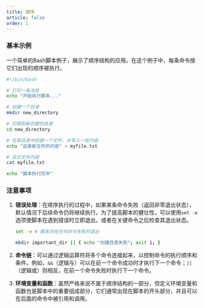 ```yaml
---
title: 顺序
article: false
order: 1
---
```


### 基本示例

一个简单的Bash脚本例子，展示了顺序结构的应用。在这个例子中，每条命令按它们出现的顺序被执行。

```bash
#!/bin/bash

# 打印一条消息
echo "开始执行脚本..."

# 创建一个目录
mkdir new_directory

# 切换到新创建的目录
cd new_directory

# 在新目录中创建一个文件，并写入一些内容
echo "这是新文件的内容" > myfile.txt

# 显示文件内容
cat myfile.txt

echo "脚本执行完毕"
```

### 注意事项

1. **错误处理**：在顺序执行的过程中，如果某条命令失败（返回非零退出状态），默认情况下后续命令仍将继续执行。为了提高脚本的健壮性，可以使用`set -e`选项使脚本在遇到错误时立即退出，或者在关键命令之后检查其退出状态。
   
   ```bash
   set -e # 脚本将在任何命令失败时退出
   
   mkdir important_dir || { echo "创建目录失败"; exit 1; }
   ```

2. **命令链**：可以通过逻辑运算符将多个命令连接起来，以控制命令的执行顺序和条件。例如，`&&`（逻辑与）可以在前一个命令成功时才执行下一个命令；`||`（逻辑或）则相反，在前一个命令失败时执行下一个命令。

3. **环境变量和函数**：虽然严格来说不属于顺序结构的一部分，但定义环境变量和函数也是脚本中的重要组成部分，它们通常出现在脚本的开头部分，并且可以在后面的命令中被引用和调用。

